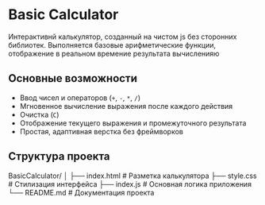 # Basic Calculator

Интерактивнй калькулятор, созданный на чистом js без сторонних библиотек. Выполняется базовые арифметические функции, отображение в реальном времение результата вычисленияю

## Основные возможности

- Ввод чисел и операторов (`+`, `-`, `*`, `/`)
- Мгновенное вычисление выражения после каждого действия
- Очистка (`C`)
- Отображение текущего выражения и промежуточного результата
- Простая, адаптивная верстка без фреймворков

## Структура проекта

BasicCalculator/
│
├── index.html # Разметка калькулятора
├── style.css # Стилизация интерфейса
├── index.js # Основная логика приложения
└── README.md # Документация проекта
